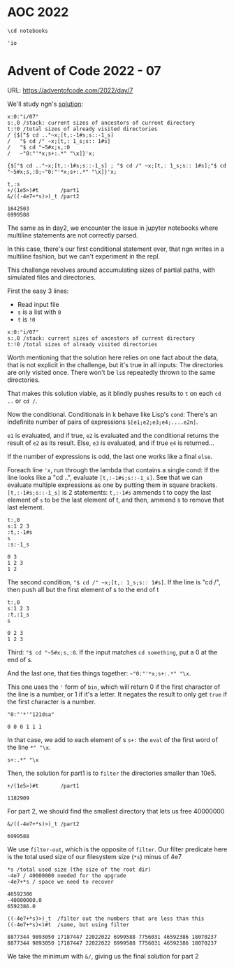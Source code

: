 # AOC 2022


```ngnk
\cd notebooks
```

    'io
    


# Advent of Code 2022 - 07

URL: https://adventofcode.com/2022/day/7

We'll study ngn's [solution](https://codeberg.org/ngn/k/src/branch/master/aoc/22/07.k):


```ngnk
x:0:"i/07"
s:,0 /stack: current sizes of ancestors of current directory
t:!0 /total sizes of already visited directories
/ {$["$ cd .."~x;[t,:-1#s;s::-1_s]
/   "$ cd /" ~x;[t,: 1_s;s:: 1#s]
/   "$ cd "~5#x;s,:0
/   ~"0:"'*x;s+:.*" "\x]}'x;

{$["$ cd .."~x;[t,:-1#s;s::-1_s] ; "$ cd /" ~x;[t,: 1_s;s:: 1#s];"$ cd "~5#x;s,:0;~"0:"'*x;s+:.*" "\x]}'x;

t,:s
+/(1e5>)#t       /part1
&/((-4e7+*s)>)_t /part2
```

    1642503
    6999588


The same as in day2, we encounter the issue in jupyter notebooks where multiline statements are not correctly parsed.

In this case, there's our first conditional statement ever, that ngn writes in a multiline fashion, but we can't experiment in the repl.

This challenge revolves around accumulating sizes of partial paths, with simulated files and directories.

First the easy 3 lines: 

- Read input file
- `s` is a list with `0`
- `t` is `!0`


```ngnk
x:0:"i/07"
s:,0 /stack: current sizes of ancestors of current directory
t:!0 /total sizes of already visited directories
```

Worth mentioning that the solution here relies on one fact about the data, that is not explicit in the challenge, but it's true in all inputs: The directories are only visited once. There won't be `ls`s repeatedly thrown to the same directories.

That makes this solution viable, as it blindly pushes results to `t` on each `cd ..` or `cd /`.

Now the conditional. Conditionals in k behave like Lisp's `cond`: There's an indefinite number of pairs of expressions `$[e1;e2;e3;e4;....e2n]`.

`e1` is evaluated, and if true, `e2` is evaluated and the conditional returns the result of `e2` as its result. Else, `e3` is evaluated, and if true `e4` is returned...

If the number of expressions is odd, the last one works like a final `else`.

Foreach line `'x`, run through the lambda that contains a single cond:
If the line looks like a "cd ..", evaluate `[t,:-1#s;s::-1_s]`. See that we can evaluate multiple expressions as one by putting them in square brackets.
`[t,:-1#s;s::-1_s]` is 2 statements: `t,:-1#s` ammends t to copy the last element of `s` to be the last element of t, and then, ammend s to remove that last element.



```ngnk
t:,0
s:1 2 3
:t,:-1#s
s
:s:-1_s
```

    0 3
    1 2 3
    1 2


The second condition, `"$ cd /" ~x;[t,: 1_s;s:: 1#s]`.
If the line is "cd /", then push all but the first element of s to the end of t


```ngnk
t:,0
s:1 2 3
:t,:1_s
s
```

    0 2 3
    1 2 3


Third: `"$ cd "~5#x;s,:0`. If the input matches `cd something`, put a 0 at the end of s.

And the last one, that ties things together: `~"0:"'*x;s+:.*" "\x`.

This one uses the `'` form of `bin`, which will return 0 if the first character of the line is a number, or 1 if it's a letter. It negates the result to only get `true` if the first character is a number.


```ngnk
"0:"'*'"121dsa"
```

    0 0 0 1 1 1


In that case, we add to each element of s `s+:` the `eval` of the first word of the line `*" "\x`.


```ngnk
s+:.*" "\x
```

Then, the solution for part1 is to `filter` the directories smaller than 10e5.


```ngnk
+/(1e5>)#t       /part1
```

    1182909


For part 2, we should find the smallest directory that lets us free 40000000


```ngnk
&/((-4e7+*s)>)_t /part2
```

    6999588


We use `filter-out`, which is the opposite of `filter`. Our filter predicate here is the total used size of our filesystem size (`*s`) minus of 4e7


```ngnk
*s /total used size (the size of the root dir)
-4e7 / 40000000 needed for the upgrade
-4e7+*s / space we need to recover
```

    46592386
    -40000000.0
    6592386.0



```ngnk
((-4e7+*s)>)_t  /filter out the numbers that are less than this
((-4e7+*s)<)#t  /same, but using filter
```

    8877344 9893050 17187447 22022022 6999588 7756031 46592386 18070237
    8877344 9893050 17187447 22022022 6999588 7756031 46592386 18070237


We take the minimum with `&/`, giving us the final solution for part 2

